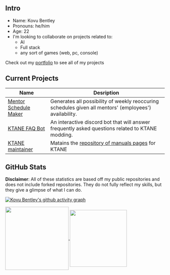 ## Intro
- Name: Kovu Bentley
- Pronouns: he/him
- Age: 22
- I'm looking to collaborate on projects related to:
    - AI
    - Full stack
    - any sort of games (web, pc, console)

Check out my [portfolio](https://blckhawker.github.io/portfolio/) to see all of my projects
## Current Projects

| Name              | Desription |
| ---------------- | ------ |
| [Mentor Schedule Maker](https://github.com/BlckHawker/Mentor-Schedule-Maker)        |   Generates all possibility of weekly reoccuring schedules given all mentors' (employees') availability.
| [KTANE FAQ Bot](https://github.com/Qkrisi/ktanecord)           |   An interactive discord bot that will answer frequently asked questions related to KTANE modding.
| [KTANE maintainer](https://github.com/abhisheknaiidu/awesome-github-profile-readme) | Matains the [repository of manuals pages](https://ktane.timwi.de) for KTANE

## GitHub Stats
**Disclaimer**: All of these statistics are based off my public repositories and does not include forked repositories. They do not fully reflect my skills, but they give a glimpse of what I can do.


[![Kovu Bentley's github activity graph](https://github-readme-activity-graph.vercel.app/graph?username=BlckHawker&theme=github-compact&custom_title=Contribution%20Graph&area=true)](https://github.com/ashutosh00710/github-readme-activity-graph)


<a href="https://github.com/anuraghazra/convoychat">
  <img height=200 align="center" src="https://github-readme-stats.vercel.app/api/top-langs/?username=BlckHawker&layout=compact&theme=transparent&size_weight=0.5&count_weight=0.5&langs_count=10" />
</a>
<a href="https://github.com/anuraghazra/github-readme-stats">
  <img height=180 align="center"  src="https://github-readme-stats.vercel.app/api?username=BlckHawker&hide=stars&show_icons=true&theme=transparent&custom_title=GitHub%20Stats" />
</a>
